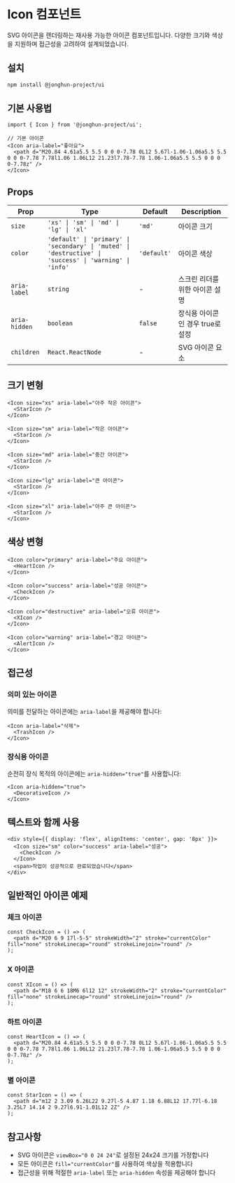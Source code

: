 # Icon 컴포넌트

SVG 아이콘을 렌더링하는 재사용 가능한 아이콘 컴포넌트입니다. 다양한 크기와 색상을 지원하며 접근성을 고려하여 설계되었습니다.

## 설치

```bash
npm install @jonghun-project/ui
```

## 기본 사용법

```tsx
import { Icon } from '@jonghun-project/ui';

// 기본 아이콘
<Icon aria-label="좋아요">
  <path d="M20.84 4.61a5.5 5.5 0 0 0-7.78 0L12 5.67l-1.06-1.06a5.5 5.5 0 0 0-7.78 7.78l1.06 1.06L12 21.23l7.78-7.78 1.06-1.06a5.5 5.5 0 0 0 0-7.78z" />
</Icon>
```

## Props

| Prop | Type | Default | Description |
|------|------|---------|-------------|
| `size` | `'xs' \| 'sm' \| 'md' \| 'lg' \| 'xl'` | `'md'` | 아이콘 크기 |
| `color` | `'default' \| 'primary' \| 'secondary' \| 'muted' \| 'destructive' \| 'success' \| 'warning' \| 'info'` | `'default'` | 아이콘 색상 |
| `aria-label` | `string` | - | 스크린 리더를 위한 아이콘 설명 |
| `aria-hidden` | `boolean` | `false` | 장식용 아이콘인 경우 true로 설정 |
| `children` | `React.ReactNode` | - | SVG 아이콘 요소 |

## 크기 변형

```tsx
<Icon size="xs" aria-label="아주 작은 아이콘">
  <StarIcon />
</Icon>

<Icon size="sm" aria-label="작은 아이콘">
  <StarIcon />
</Icon>

<Icon size="md" aria-label="중간 아이콘">
  <StarIcon />
</Icon>

<Icon size="lg" aria-label="큰 아이콘">
  <StarIcon />
</Icon>

<Icon size="xl" aria-label="아주 큰 아이콘">
  <StarIcon />
</Icon>
```

## 색상 변형

```tsx
<Icon color="primary" aria-label="주요 아이콘">
  <HeartIcon />
</Icon>

<Icon color="success" aria-label="성공 아이콘">
  <CheckIcon />
</Icon>

<Icon color="destructive" aria-label="오류 아이콘">
  <XIcon />
</Icon>

<Icon color="warning" aria-label="경고 아이콘">
  <AlertIcon />
</Icon>
```

## 접근성

### 의미 있는 아이콘
의미를 전달하는 아이콘에는 `aria-label`을 제공해야 합니다:

```tsx
<Icon aria-label="삭제">
  <TrashIcon />
</Icon>
```

### 장식용 아이콘
순전히 장식 목적의 아이콘에는 `aria-hidden="true"`를 사용합니다:

```tsx
<Icon aria-hidden="true">
  <DecorativeIcon />
</Icon>
```

## 텍스트와 함께 사용

```tsx
<div style={{ display: 'flex', alignItems: 'center', gap: '8px' }}>
  <Icon size="sm" color="success" aria-label="성공">
    <CheckIcon />
  </Icon>
  <span>작업이 성공적으로 완료되었습니다</span>
</div>
```

## 일반적인 아이콘 예제

### 체크 아이콘
```tsx
const CheckIcon = () => (
  <path d="M20 6 9 17l-5-5" strokeWidth="2" stroke="currentColor" fill="none" strokeLinecap="round" strokeLinejoin="round" />
);
```

### X 아이콘
```tsx
const XIcon = () => (
  <path d="M18 6 6 18M6 6l12 12" strokeWidth="2" stroke="currentColor" fill="none" strokeLinecap="round" strokeLinejoin="round" />
);
```

### 하트 아이콘
```tsx
const HeartIcon = () => (
  <path d="M20.84 4.61a5.5 5.5 0 0 0-7.78 0L12 5.67l-1.06-1.06a5.5 5.5 0 0 0-7.78 7.78l1.06 1.06L12 21.23l7.78-7.78 1.06-1.06a5.5 5.5 0 0 0 0-7.78z" />
);
```

### 별 아이콘
```tsx
const StarIcon = () => (
  <path d="m12 2 3.09 6.26L22 9.27l-5 4.87 1.18 6.88L12 17.77l-6.18 3.25L7 14.14 2 9.27l6.91-1.01L12 2Z" />
);
```

## 참고사항

- SVG 아이콘은 `viewBox="0 0 24 24"`로 설정된 24x24 크기를 가정합니다
- 모든 아이콘은 `fill="currentColor"`를 사용하여 색상을 적용합니다
- 접근성을 위해 적절한 `aria-label` 또는 `aria-hidden` 속성을 제공해야 합니다